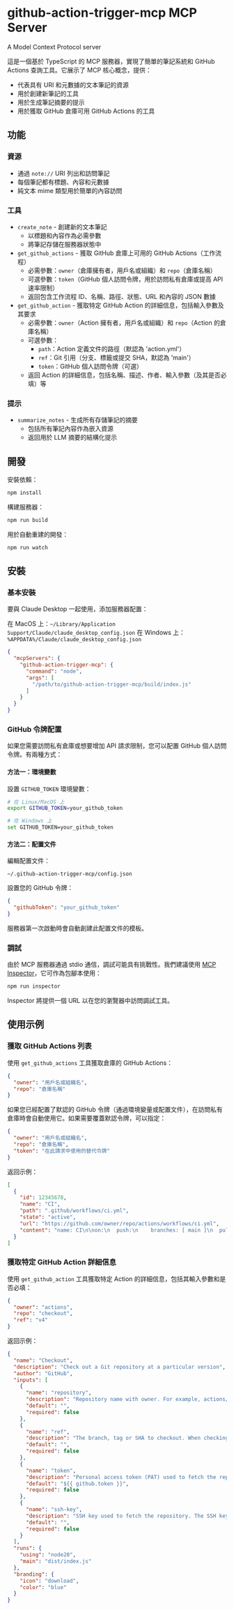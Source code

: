 # github-action-trigger-mcp MCP Server

A Model Context Protocol server

這是一個基於 TypeScript 的 MCP 服務器，實現了簡單的筆記系統和 GitHub Actions 查詢工具。它展示了 MCP 核心概念，提供：

- 代表具有 URI 和元數據的文本筆記的資源
- 用於創建新筆記的工具
- 用於生成筆記摘要的提示
- 用於獲取 GitHub 倉庫可用 GitHub Actions 的工具

## 功能

### 資源
- 通過 `note://` URI 列出和訪問筆記
- 每個筆記都有標題、內容和元數據
- 純文本 mime 類型用於簡單的內容訪問

### 工具
- `create_note` - 創建新的文本筆記
  - 以標題和內容作為必需參數
  - 將筆記存儲在服務器狀態中
- `get_github_actions` - 獲取 GitHub 倉庫上可用的 GitHub Actions（工作流程）
  - 必需參數：`owner`（倉庫擁有者，用戶名或組織）和 `repo`（倉庫名稱）
  - 可選參數：`token`（GitHub 個人訪問令牌，用於訪問私有倉庫或提高 API 速率限制）
  - 返回包含工作流程 ID、名稱、路徑、狀態、URL 和內容的 JSON 數據
- `get_github_action` - 獲取特定 GitHub Action 的詳細信息，包括輸入參數及其要求
  - 必需參數：`owner`（Action 擁有者，用戶名或組織）和 `repo`（Action 的倉庫名稱）
  - 可選參數：
    - `path`：Action 定義文件的路徑（默認為 'action.yml'）
    - `ref`：Git 引用（分支、標籤或提交 SHA，默認為 'main'）
    - `token`：GitHub 個人訪問令牌（可選）
  - 返回 Action 的詳細信息，包括名稱、描述、作者、輸入參數（及其是否必填）等

### 提示
- `summarize_notes` - 生成所有存儲筆記的摘要
  - 包括所有筆記內容作為嵌入資源
  - 返回用於 LLM 摘要的結構化提示

## 開發

安裝依賴：
```bash
npm install
```

構建服務器：
```bash
npm run build
```

用於自動重建的開發：
```bash
npm run watch
```

## 安裝

### 基本安裝

要與 Claude Desktop 一起使用，添加服務器配置：

在 MacOS 上：`~/Library/Application Support/Claude/claude_desktop_config.json`
在 Windows 上：`%APPDATA%/Claude/claude_desktop_config.json`

```json
{
  "mcpServers": {
    "github-action-trigger-mcp": {
      "command": "node",
      "args": [
        "/path/to/github-action-trigger-mcp/build/index.js"
      ]
    }
  }
}
```

### GitHub 令牌配置

如果您需要訪問私有倉庫或想要增加 API 請求限制，您可以配置 GitHub 個人訪問令牌。有兩種方式：

#### 方法一：環境變數

設置 `GITHUB_TOKEN` 環境變數：

```bash
# 在 Linux/MacOS 上
export GITHUB_TOKEN=your_github_token

# 在 Windows 上
set GITHUB_TOKEN=your_github_token
```

#### 方法二：配置文件

編輯配置文件：

```
~/.github-action-trigger-mcp/config.json
```

設置您的 GitHub 令牌：

```json
{
  "githubToken": "your_github_token"
}
```

服務器第一次啟動時會自動創建此配置文件的模板。

### 調試

由於 MCP 服務器通過 stdio 通信，調試可能具有挑戰性。我們建議使用 [MCP Inspector](https://github.com/modelcontextprotocol/inspector)，它可作為包腳本使用：

```bash
npm run inspector
```

Inspector 將提供一個 URL 以在您的瀏覽器中訪問調試工具。

## 使用示例

### 獲取 GitHub Actions 列表

使用 `get_github_actions` 工具獲取倉庫的 GitHub Actions：

```json
{
  "owner": "用戶名或組織名",
  "repo": "倉庫名稱"
}
```

如果您已經配置了默認的 GitHub 令牌（通過環境變量或配置文件），在訪問私有倉庫時會自動使用它。如果需要覆蓋默認令牌，可以指定：

```json
{
  "owner": "用戶名或組織名",
  "repo": "倉庫名稱",
  "token": "在此請求中使用的替代令牌"
}
```

返回示例：

```json
[
  {
    "id": 12345678,
    "name": "CI",
    "path": ".github/workflows/ci.yml",
    "state": "active",
    "url": "https://github.com/owner/repo/actions/workflows/ci.yml",
    "content": "name: CI\n\non:\n  push:\n    branches: [ main ]\n  pull_request:\n    branches: [ main ]\n\njobs:\n  build:\n    runs-on: ubuntu-latest\n    steps:\n    - uses: actions/checkout@v2\n    - name: Setup Node.js\n      uses: actions/setup-node@v2\n      with:\n        node-version: 16.x\n    - name: Install dependencies\n      run: npm ci\n    - name: Build\n      run: npm run build\n    - name: Test\n      run: npm test\n"
  }
]
```

### 獲取特定 GitHub Action 詳細信息

使用 `get_github_action` 工具獲取特定 Action 的詳細信息，包括其輸入參數和是否必填：

```json
{
  "owner": "actions",
  "repo": "checkout",
  "ref": "v4"
}
```

返回示例：

```json
{
  "name": "Checkout",
  "description": "Check out a Git repository at a particular version",
  "author": "GitHub",
  "inputs": [
    {
      "name": "repository",
      "description": "Repository name with owner. For example, actions/checkout",
      "default": "",
      "required": false
    },
    {
      "name": "ref",
      "description": "The branch, tag or SHA to checkout. When checking out the repository that triggered a workflow, this defaults to the reference or SHA for that event. Otherwise, uses the default branch.",
      "default": "",
      "required": false
    },
    {
      "name": "token",
      "description": "Personal access token (PAT) used to fetch the repository. The PAT is configured with the local git config, which enables your scripts to run authenticated git commands. The post-job step removes the PAT.",
      "default": "${{ github.token }}",
      "required": false
    },
    {
      "name": "ssh-key",
      "description": "SSH key used to fetch the repository. The SSH key is configured with the local git config, which enables your scripts to run authenticated git commands. The post-job step removes the SSH key.",
      "default": "",
      "required": false
    }
  ],
  "runs": {
    "using": "node20",
    "main": "dist/index.js"
  },
  "branding": {
    "icon": "download",
    "color": "blue"
  }
}
```
